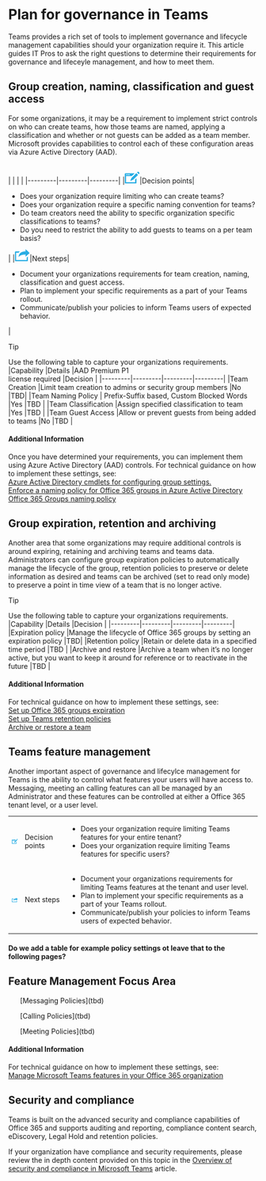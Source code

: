 # Plan for governance in Teams

Teams provides a rich set of tools to implement governance and lifecycle management capabilities should your organization require it. This article guides IT Pros to ask the right questions to determine their requirements for governance and lifeceyle management, and how to meet them. 

## Group creation, naming, classification and guest access
For some organizations, it may be a requirement to implement strict controls on who can create teams, how those teams are named, applying a classification and whether or not guests can be added as a team member. Microsoft provides capabilities to control each of these configuration areas via Azure Active Directory (AAD). 

<br>
|         |         |         |
|---------|---------|---------|
|<img src="media/audio_conferencing_image7.png" />|Decision points|<ul><li>Does your organization require limiting who can create teams?</li><li>Does your organization require a specific naming convention for teams?</li><li>Do team creators need the ability to specific organization specific classifications to teams?</li><li>Do you need to restrict the ability to add guests to teams on a per team basis?</li></ul>|
|<img src="media/audio_conferencing_image9.png" />|Next steps|<ul><li>Document your organizations requirements for team creation, naming, classification and guest access.</li><li>Plan to implement your specific requirements as a part of your Teams rollout.</li><li>Communicate/publish your policies to inform Teams users of expected behavior.</li></ul>|

> [!TIP]
Use the following table to capture your organizations requirements.
|Capability |Details |AAD Premium P1 <br> license required |Decision |
|---------|---------|---------|---------|
|Team Creation |Limit team creation to admins or security group members |No |TBD|
|Team Naming Policy | Prefix-Suffix based, Custom Blocked Words |Yes |TBD |
|Team Classification |Assign specified classification to team |Yes |TBD |
|Team Guest Access |Allow or prevent guests from being added to teams |No |TBD |


#### Additional Information
Once you have determined your requirements, you can implement them using Azure Active Directory (AAD) controls. For technical guidance on how to implement these settings, see: <br>
[Azure Active Directory cmdlets for configuring group settings.](https://docs.microsoft.com/en-us/azure/active-directory/users-groups-roles/groups-settings-cmdlets) <br>
[Enforce a naming policy for Office 365 groups in Azure Active Directory](https://docs.microsoft.com/en-us/azure/active-directory/users-groups-roles/groups-naming-policy) <br>
[Office 365 Groups naming policy](https://support.office.com/article/office-365-groups-naming-policy-6ceca4d3-cad1-4532-9f0f-d469dfbbb552) <br>


## Group expiration, retention and archiving
Another area that some organizations may require additional controls is around expiring, retaining and archiving teams and teams data. Administrators can configure group expiration policies to automatically manage the lifecycle of the group, retention policies to preserve or delete information as desired and teams can be archived (set to read only mode) to preserve a point in time view of a team that is no longer active.

> [!TIP]
Use the following table to capture your organizations requirements.
|Capability |Details |Decision |
|---------|---------|---------|---------|
|Expiration policy |Manage the lifecycle of Office 365 groups by setting an expiration policy |TBD|
|Retention policy |Retain or delete data in a specified time period |TBD |
|Archive and restore |Archive a team when it’s no longer active, but you want to keep it around for reference or to reactivate in the future |TBD |

#### Additional Information
For technical guidance on how to implement these settings, see: <br>
[Set up Office 365 groups expiration](https://docs.microsoft.com/en-us/azure/active-directory/users-groups-roles/groups-lifecycle) <br>
[Set up Teams retention policies](https://docs.microsoft.com/en-us/MicrosoftTeams/security-compliance-overview#retention-policies) <br>
[Archive or restore a team](https://support.office.com/en-us/article/archive-or-restore-a-team-dc161cfd-b328-440f-974b-5da5bd98b5a7?ui=en-US&rs=en-001&ad=US) <br>


## Teams feature management
Another important aspect of governance and lifecylce management for Teams is the ability to control what features your users will have access to. Messaging, meeting an calling features can all be managed by an Administrator and these features can be controlled at either a Office 365 tenant level, or a user level. 


|         |         |         |
|---------|---------|---------|
|<img src="media/audio_conferencing_image7.png" />|Decision points|<ul><li>Does your organization require limiting Teams features for your entire tenant?</li><li>Does your organization require limiting Teams features for specific users?</li></ul>|
|<img src="media/audio_conferencing_image9.png" />|Next steps|<ul><li>Document your organizations requirements for limiting Teams features at the tenant and user level.</li><li>Plan to implement your specific requirements as a part of your Teams rollout.</li><li>Communicate/publish your policies to inform Teams users of expected behavior.</li></ul>|

#### Do we add a table for example policy settings ot leave that to the following pages?

## Feature Management Focus Area
<ul>[Messaging Policies](tbd)</ul>
<ul>[Calling Policies](tbd)</ul>
<ul>[Meeting Policies](tbd)</ul>

#### Additional Information
For technical guidance on how to implement these settings, see: <br>
[Manage Microsoft Teams features in your Office 365 organization](https://docs.microsoft.com/en-us/MicrosoftTeams/enable-features-office-365) <br>

## Security and compliance
Teams is built on the advanced security and compliance capabilities of Office 365 and supports auditing and reporting, compliance content search, eDiscovery, Legal Hold and retention policies. 

If your organization have compliance and security requirements, please review the in depth content provided on this topic in the [Overview of security and compliance in Microsoft Teams](https://docs.microsoft.com/en-us/MicrosoftTeams/security-compliance-overview) article.

